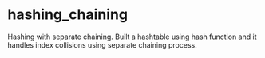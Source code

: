 # hashing_chaining
Hashing with separate chaining.
Built a hashtable using hash function and it handles index collisions using separate chaining process.
